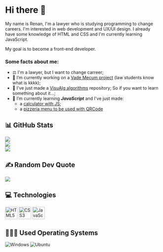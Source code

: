 # Hi there 👋

My name is Renan, I'm a lawyer who is studying programming to change careers. I'm interested in web development and UX/UI design. I already have some knowledge of HTML and CSS and I'm currently learning JavaScript. 

My goal is to become a front-end developer.

### Some facts about me:

- ⚖️ I'm a lawyer, but I want to change carreer;
- 🔭 I’m currently working on a [Vade Mecum project](https://github.com/RenanSantos7/Vade-Mecum) (law students know what is kkkk);
- 💼 I've just made a [VisuAlg algorithms](https://github.com/RenanSantos7/Visualg-Algorithms) repository; So if you want to learn something about it...;
- 🌱 I’m currently learning ***JavaScript*** and I've just made:
  - a [calculator with JS](https://github.com/RenanSantos7/Calculadora-JS);
  - a [pizzeria menu to be used with QRCode](https://github.com/RenanSantos7/Cardapio-QRCode)
  
## 📊 GitHub Stats

![](https://github-readme-stats.vercel.app/api?username=RenanSantos7&theme=default&hide_border=true&include_all_commits=true&count_private=true)<br/>
![](https://github-readme-streak-stats.herokuapp.com/?user=RenanSantos7&theme=defautl&hide_border=true)<br/>
![](https://github-readme-stats.vercel.app/api/top-langs/?username=RenanSantos7&hide_border=true&include_all_commits=true&count_private=true&layout=compact)

## ✍️ Random Dev Quote
![](https://quotes-github-readme.vercel.app/api?type=horizontal&theme=tokyonight)

## 💻 Technologies
<div>
  <img alt="HTML5" width="40" src="https://cdn.jsdelivr.net/gh/devicons/devicon/icons/html5/html5-original-wordmark.svg" />
  <img alt="CSS3" width="40" src="https://cdn.jsdelivr.net/gh/devicons/devicon/icons/css3/css3-original-wordmark.svg" />
  <img alt="JavaScript" width="40" src="https://cdn.jsdelivr.net/gh/devicons/devicon/icons/javascript/javascript-original.svg" />
  <!--- Para mais ícones buscar em https://devicon.dev/ --->
</div>

## 🧑🏽‍💻 Used Operating Systems
<div>
  <img alt="Windows" src="https://img.shields.io/badge/Windows-0078D6?style=for-the-badge&logo=windows&logoColor=white"/>
  <img alt="Ubuntu" src="https://img.shields.io/badge/Ubuntu-E95420?style=for-the-badge&logo=ubuntu&logoColor=white" />
</div>

